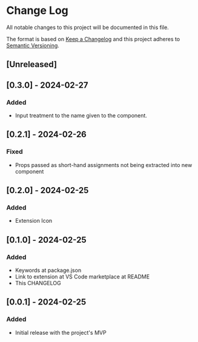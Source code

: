 # Change Log

All notable changes to this project will be documented in this file.

The format is based on [Keep a Changelog](http://keepachangelog.com/) and this project adheres to [Semantic Versioning](http://semver.org/).

## [Unreleased]

## [0.3.0] - 2024-02-27

### Added

- Input treatment to the name given to the component.

## [0.2.1] - 2024-02-26

### Fixed

- Props passed as short-hand assignments not being extracted into new component

## [0.2.0] - 2024-02-25

### Added

- Extension Icon

## [0.1.0] - 2024-02-25

### Added

- Keywords at package.json
- Link to extension at VS Code marketplace at README
- This CHANGELOG

## [0.0.1] - 2024-02-25

### Added

- Initial release with the project's MVP

